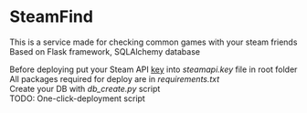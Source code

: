 # SteamFind  
 This is a service made for checking common games with your steam friends  
 Based on Flask framework, SQLAlchemy database  

 Before deploying put your Steam API [key](http://steamcommunity.com/dev/apikey) 
 into *steamapi.key* file in root folder  
 All packages required for deploy are in *requirements.txt*  
 Create your DB with *db_create.py* script  
 TODO: One-click-deployment script  